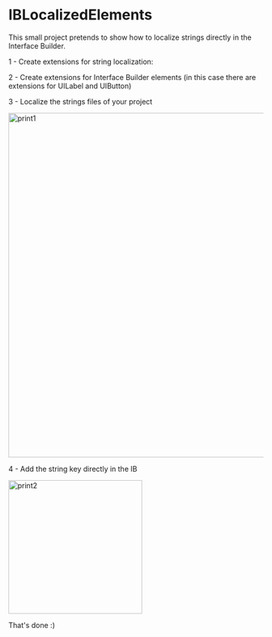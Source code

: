 # IBLocalizedElements

This small project pretends to show how to localize strings directly in the Interface Builder.

1 - Create extensions for string localization:

2 - Create extensions for Interface Builder elements (in this case there are extensions for UILabel and UIButton)

3 - Localize the strings files of your project

<img width="681" alt="print1" src="https://user-images.githubusercontent.com/97108101/148702052-ed9e76b4-1abe-4fc7-9b3e-efddcb1a51a3.png">

4 - Add the string key directly in the IB

<img width="264" alt="print2" src="https://user-images.githubusercontent.com/97108101/148702066-fdbd6598-3444-4288-90ad-21cbe509a105.png">

That's done :)
